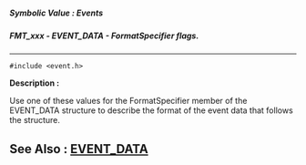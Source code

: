 ##### Symbolic Value : Events
##### FMT_xxx - EVENT_DATA - FormatSpecifier flags.
---
```
#include <event.h>
```
**Description :**

Use one of these values for the FormatSpecifier member of the EVENT_DATA 
structure to describe the format of the event data that follows the structure.

**See Also :**
[EVENT_DATA](/domino-c-api-docs/reference/Data/EVENT_DATA)
---
